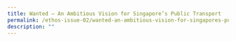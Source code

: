 ```yaml
---
title: Wanted — An Ambitious Vision for Singapore’s Public Transport
permalink: /ethos-issue-02/wanted-an-ambitious-vision-for-singapores-public-transport/
description: ""
---
```

